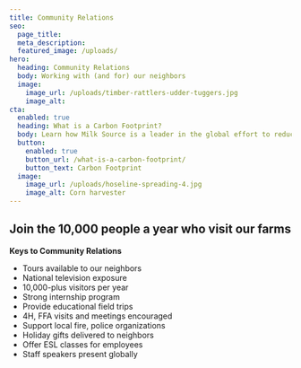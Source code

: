 ```yaml
---
title: Community Relations
seo:
  page_title:
  meta_description:
  featured_image: /uploads/
hero:
  heading: Community Relations
  body: Working with (and for) our neighbors
  image:
    image_url: /uploads/timber-rattlers-udder-tuggers.jpg
    image_alt:
cta:
  enabled: true
  heading: What is a Carbon Footprint?
  body: Learn how Milk Source is a leader in the global effort to reduce emissions.
  button:
    enabled: true
    button_url: /what-is-a-carbon-footprint/
    button_text: Carbon Footprint
  image:
    image_url: /uploads/hoseline-spreading-4.jpg
    image_alt: Corn harvester
---
```


## Join the 10,000 people a year who visit our farms

**Keys to Community Relations**

* Tours available to our neighbors
* National television exposure  
* 10,000-plus visitors per year
* Strong internship program
* Provide educational field trips
* 4H, FFA visits and meetings encouraged
* Support local fire, police organizations
* Holiday gifts delivered to neighbors
* Offer ESL classes for employees
* Staff speakers present globally